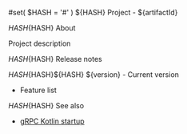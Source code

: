#set( $HASH = '#' )
${HASH} Project - ${artifactId}

${HASH}${HASH} About

Project description

${HASH}${HASH} Release notes

${HASH}${HASH}${HASH} ${version} - Current version

* Feature list

${HASH}${HASH} See also

* [gRPC Kotlin startup](https://grpc.io/docs/languages/kotlin/)